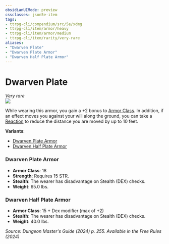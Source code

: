 ```yaml
---
obsidianUIMode: preview
cssclasses: json5e-item
tags:
- ttrpg-cli/compendium/src/5e/xdmg
- ttrpg-cli/item/armor/heavy
- ttrpg-cli/item/armor/medium
- ttrpg-cli/item/rarity/very-rare
aliases: 
- "Dwarven Plate"
- "Dwarven Plate Armor"
- "Dwarven Half Plate Armor"
---
```

# Dwarven Plate
*Very rare*  
![](3-Mechanics/CLI/items/img/dwarven-plate.webp#right)


While wearing this armor, you gain a +2 bonus to [Armor Class](3-Mechanics/CLI/rules/variant-rules/armor-class-xphb.md). In addition, if an effect moves you against your will along the ground, you can take a [Reaction](3-Mechanics/CLI/rules/variant-rules/reaction-xphb.md) to reduce the distance you are moved by up to 10 feet.

**Variants**:
- [Dwarven Plate Armor](#Dwarven%20Plate%20Armor)
- [Dwarven Half Plate Armor](#Dwarven%20Half%20Plate%20Armor)

### Dwarven Plate Armor

- **Armor Class**: 18
- **Strength**: Requires 15 STR.
- **Stealth**: The wearer has disadvantage on Stealth (DEX) checks.
- **Weight**: 65.0 lbs.

### Dwarven Half Plate Armor

- **Armor Class**: 15 + Dex modifier (max of +2)
- **Stealth**: The wearer has disadvantage on Stealth (DEX) checks.
- **Weight**: 40.0 lbs.


*Source: Dungeon Master's Guide (2024) p. 255. Available in the Free Rules (2024)*